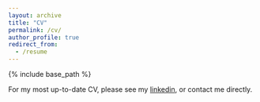 ```yaml
---
layout: archive
title: "CV"
permalink: /cv/
author_profile: true
redirect_from:
  - /resume
---
```


{% include base_path %}

For my most up-to-date CV, please see my [linkedin](https://www.linkedin.com/in/tomjowen/), or contact me directly.
